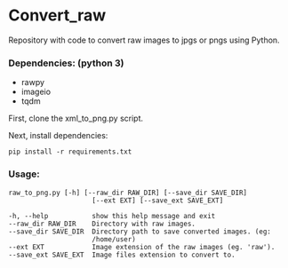 # Convert_raw
Repository with code to convert raw images to jpgs or pngs using Python.

### Dependencies: (python 3)
 - rawpy 
 - imageio 
 - tqdm

First, clone the xml_to_png.py script.

Next, install dependencies:
```
pip install -r requirements.txt
```

### Usage:
```
raw_to_png.py [-h] [--raw_dir RAW_DIR] [--save_dir SAVE_DIR]
                     [--ext EXT] [--save_ext SAVE_EXT]
                     
-h, --help           show this help message and exit
--raw_dir RAW_DIR    Directory with raw images.
--save_dir SAVE_DIR  Directory path to save converted images. (eg:
                     /home/user)
--ext EXT            Image extension of the raw images (eg. 'raw').
--save_ext SAVE_EXT  Image files extension to convert to.
```


